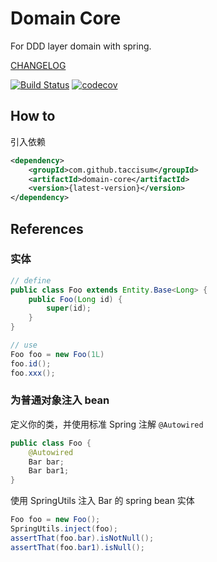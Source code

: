 # Domain Core

For DDD layer domain with spring.

[CHANGELOG](./CHANGELOG.md)

[![Build Status](https://app.travis-ci.com/taccisum/domain-core.svg?branch=master)](https://app.travis-ci.com/taccisum/domain-core)
[![codecov](https://codecov.io/gh/taccisum/domain-core/branch/main/graph/badge.svg?token=lCBxSWyiWU)](https://codecov.io/gh/taccisum/domain-core)

## How to

引入依赖

```xml
<dependency>
    <groupId>com.github.taccisum</groupId>
    <artifactId>domain-core</artifactId>
    <version>{latest-version}</version>
</dependency>
```

## References

### 实体

```java
// define
public class Foo extends Entity.Base<Long> {
    public Foo(Long id) {
        super(id);
    }
}
```

```java
// use
Foo foo = new Foo(1L)
foo.id();
foo.xxx();
```


### 为普通对象注入 bean

定义你的类，并使用标准 Spring 注解 `@Autowired`

```java
public class Foo {
    @Autowired
    Bar bar;
    Bar bar1;
}
```

使用 SpringUtils 注入 Bar 的 spring bean 实体

```java
Foo foo = new Foo();
SpringUtils.inject(foo);
assertThat(foo.bar).isNotNull();
assertThat(foo.bar1).isNull();
```


